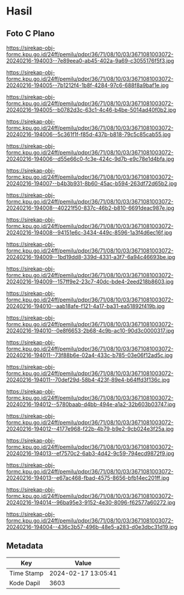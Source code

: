 # Hasil

## Foto C Plano

https://sirekap-obj-formc.kpu.go.id/24ff/pemilu/pdpr/36/71/08/10/03/3671081003072-20240216-194003--7e89eea0-ab45-402a-9a69-c3055176f5f3.jpg

https://sirekap-obj-formc.kpu.go.id/24ff/pemilu/pdpr/36/71/08/10/03/3671081003072-20240216-194005--7b1212f4-1b8f-4284-97c6-688f8a9baf1e.jpg

https://sirekap-obj-formc.kpu.go.id/24ff/pemilu/pdpr/36/71/08/10/03/3671081003072-20240216-194005--b0782d3c-63c1-4c46-b4be-5014ad40f0b2.jpg

https://sirekap-obj-formc.kpu.go.id/24ff/pemilu/pdpr/36/71/08/10/03/3671081003072-20240216-194006--5c361f1f-f85d-437b-b818-79c5c85cab55.jpg

https://sirekap-obj-formc.kpu.go.id/24ff/pemilu/pdpr/36/71/08/10/03/3671081003072-20240216-194006--d55e66c0-fc3e-424c-9d7b-e9c78e1d4bfa.jpg

https://sirekap-obj-formc.kpu.go.id/24ff/pemilu/pdpr/36/71/08/10/03/3671081003072-20240216-194007--b4b3b931-8b60-45ac-b594-263df72d65b2.jpg

https://sirekap-obj-formc.kpu.go.id/24ff/pemilu/pdpr/36/71/08/10/03/3671081003072-20240216-194008--40221f50-837c-46b2-b810-6691deac987e.jpg

https://sirekap-obj-formc.kpu.go.id/24ff/pemilu/pdpr/36/71/08/10/03/3671081003072-20240216-194008--94151e6c-3434-449c-8596-1a3f4d6ec16f.jpg

https://sirekap-obj-formc.kpu.go.id/24ff/pemilu/pdpr/36/71/08/10/03/3671081003072-20240216-194009--1bd19dd8-339d-4331-a3f7-6a94c46693be.jpg

https://sirekap-obj-formc.kpu.go.id/24ff/pemilu/pdpr/36/71/08/10/03/3671081003072-20240216-194009--157ff9e2-23c7-40dc-bde4-2eed218b8603.jpg

https://sirekap-obj-formc.kpu.go.id/24ff/pemilu/pdpr/36/71/08/10/03/3671081003072-20240216-194010--aab18afe-f121-4a17-ba31-ea51892f419b.jpg

https://sirekap-obj-formc.kpu.go.id/24ff/pemilu/pdpr/36/71/08/10/03/3671081003072-20240216-194010--0e8f6653-2b68-4c9b-ac10-90d3c0000317.jpg

https://sirekap-obj-formc.kpu.go.id/24ff/pemilu/pdpr/36/71/08/10/03/3671081003072-20240216-194011--73f88b6e-02a4-433c-b785-03e06f12ad5c.jpg

https://sirekap-obj-formc.kpu.go.id/24ff/pemilu/pdpr/36/71/08/10/03/3671081003072-20240216-194011--70def29d-58b4-423f-89e4-b64ffd3f136c.jpg

https://sirekap-obj-formc.kpu.go.id/24ff/pemilu/pdpr/36/71/08/10/03/3671081003072-20240216-194012--5780baab-d4bb-494e-a1a2-32b603b03747.jpg

https://sirekap-obj-formc.kpu.go.id/24ff/pemilu/pdpr/36/71/08/10/03/3671081003072-20240216-194012--4177e968-f22b-4b79-b9e2-9cb024e3f25a.jpg

https://sirekap-obj-formc.kpu.go.id/24ff/pemilu/pdpr/36/71/08/10/03/3671081003072-20240216-194013--ef7570c2-6ab3-4d42-9c59-794ecd9872f9.jpg

https://sirekap-obj-formc.kpu.go.id/24ff/pemilu/pdpr/36/71/08/10/03/3671081003072-20240216-194013--e67ac468-fbad-4575-8656-bfb14ec201ff.jpg

https://sirekap-obj-formc.kpu.go.id/24ff/pemilu/pdpr/36/71/08/10/03/3671081003072-20240216-194014--96ba95e3-9152-4e30-8096-f62577a60272.jpg

https://sirekap-obj-formc.kpu.go.id/24ff/pemilu/pdpr/36/71/08/10/03/3671081003072-20240216-194004--436c3b57-496b-48e5-a283-d0e3dbc31d19.jpg


## Metadata

| Key        | Value               |
| ---------- | ------------------- |
| Time Stamp | 2024-02-17 13:05:41 |
| Kode Dapil | 3603                |



